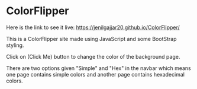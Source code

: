 # ColorFlipper


Here is the link to see it live: https://jenilgajjar20.github.io/ColorFlipper/

This is a ColorFlipper site made using JavaScript and some BootStrap styling.

Click on (Click Me) button to change the color of the background page.

There are two options given "Simple" and "Hex" in the navbar which means one page contains simple colors and another page contains hexadecimal colors.
